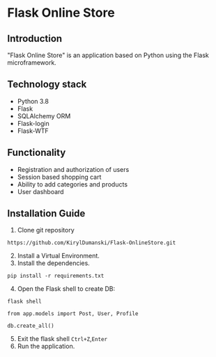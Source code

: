 # Flask Online Store

## Introduction
"Flask Online Store" is an application based on Python using the Flask microframework.

## Technology stack
- Python 3.8
- Flask
- SQLAlchemy ORM
- Flask-login
- Flask-WTF

## Functionality
- Registration and authorization of users
- Session based shopping cart
- Ability to add categories and products
- User dashboard

## Installation Guide
1. Clone git repository
```
https://github.com/KirylDumanski/Flask-OnlineStore.git
```
2. Install a Virtual Environment.
3. Install the dependencies.
```
pip install -r requirements.txt  
```
4. Open the Flask shell to create DB:
```
flask shell
```
```
from app.models import Post, User, Profile
```
```
db.create_all()
```
5. Exit the flask shell `Ctrl+Z`,`Enter`
6. Run the application.